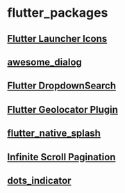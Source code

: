 # flutter_packages

## [Flutter Launcher Icons](https://pub.dev/packages/flutter_launcher_icons)
## [awesome_dialog](https://pub.dev/packages/awesome_dialog)
## [Flutter DropdownSearch](https://pub.dev/packages/dropdown_search)
## [Flutter Geolocator Plugin](https://pub.dev/packages/geolocator)
## [flutter_native_splash](https://pub.dev/packages/flutter_native_splash)
## [Infinite Scroll Pagination](https://pub.dev/packages/infinite_scroll_pagination)
## [dots_indicator](https://pub.dev/packages/dots_indicator)
